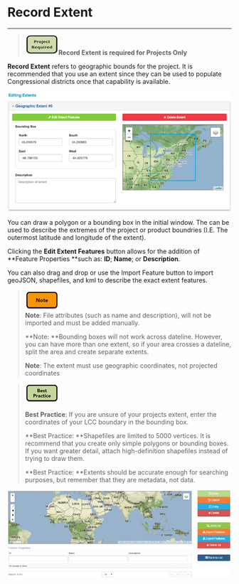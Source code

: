 # Record Extent

---

> ![](/assets/project_required_small.png)**Record Extent is required for Projects Only**

**Record Extent** refers to geographic bounds for the project. It is recommended that you use an extent since they can be used to populate Congressional districts once that capability is available.

![](/assets/extent_screenshot.png)

You can draw a polygon or a bounding box in the initial window. The can be used to describe the extremes of the project or product boundries \(I.E. The outermost latitude and longitude of the extent\).

Clicking the **Edit Extent Features** button allows for the addition of **Feature Properties **such as: **ID**; **Name**; or **Description**.

You can also drag and drop or use the Import Feature button to import geoJSON, shapefiles, and kml to describe the exact extent features.

> ![](/assets/note_small.png)   
> **Note**: File attributes \(such as name and description\), will not be imported and must be added manually.  
>   
> **Note: **Bounding boxes will not work across dateline. However, you can have more than one extent, so if your area crosses a dateline, split the area and create separate extents.  
>   
> **Note**: The extent must use geographic coordinates, not projected coordinates

> ![](/assets/best_practice_small.png)
>
> **Best Practice**: If you are unsure of your projects extent, enter the coordinates of your LCC boundary in the bounding box.
>
> **Best Practice: **Shapefiles are limited to 5000 vertices. It is recommend that you create only simple polygons or bounding boxes. If you want greater detail, attach high-definition shapefiles instead of trying to draw them.
>
> **Best Practice: **Extents should be accurate enough for searching purposes, but remember that they are metadata, not data.

![](/assets/edit_extent_page.png)

